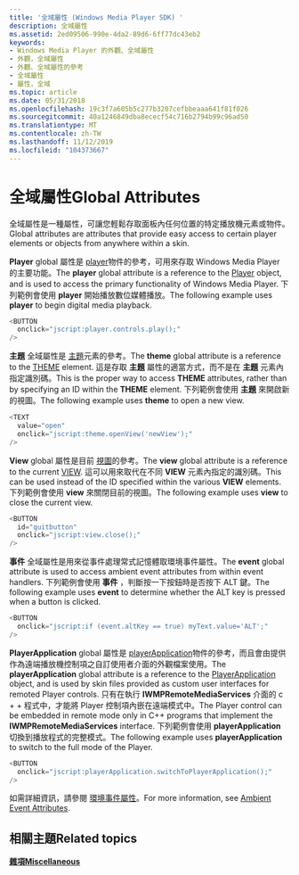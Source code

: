 ```yaml
---
title: '全域屬性 (Windows Media Player SDK) '
description: 全域屬性
ms.assetid: 2ed09506-990e-4da2-89d6-6ff77dc43eb2
keywords:
- Windows Media Player 的外觀、全域屬性
- 外觀，全域屬性
- 外觀、全域屬性的參考
- 全域屬性
- 屬性，全域
ms.topic: article
ms.date: 05/31/2018
ms.openlocfilehash: 19c3f7a605b5c277b3207cefbbeaaa641f81f026
ms.sourcegitcommit: 40a1246849dba8ececf54c716b2794b99c96ad50
ms.translationtype: MT
ms.contentlocale: zh-TW
ms.lasthandoff: 11/12/2019
ms.locfileid: "104373667"
---
```

# <a name="global-attributes"></a><span data-ttu-id="37b79-108">全域屬性</span><span class="sxs-lookup"><span data-stu-id="37b79-108">Global Attributes</span></span>

<span data-ttu-id="37b79-109">全域屬性是一種屬性，可讓您輕鬆存取面板內任何位置的特定播放機元素或物件。</span><span class="sxs-lookup"><span data-stu-id="37b79-109">Global attributes are attributes that provide easy access to certain player elements or objects from anywhere within a skin.</span></span>

<span data-ttu-id="37b79-110">**Player** global 屬性是 [player](player-object.md)物件的參考，可用來存取 Windows Media Player 的主要功能。</span><span class="sxs-lookup"><span data-stu-id="37b79-110">The **player** global attribute is a reference to the [Player](player-object.md) object, and is used to access the primary functionality of Windows Media Player.</span></span> <span data-ttu-id="37b79-111">下列範例會使用 **player** 開始播放數位媒體播放。</span><span class="sxs-lookup"><span data-stu-id="37b79-111">The following example uses **player** to begin digital media playback.</span></span>


```C++
<BUTTON
  onclick="jscript:player.controls.play();"
/>

```



<span data-ttu-id="37b79-112">**主題** 全域屬性是 [主題](theme-element.md)元素的參考。</span><span class="sxs-lookup"><span data-stu-id="37b79-112">The **theme** global attribute is a reference to the [THEME](theme-element.md) element.</span></span> <span data-ttu-id="37b79-113">這是存取 **主題** 屬性的適當方式，而不是在 **主題** 元素內指定識別碼。</span><span class="sxs-lookup"><span data-stu-id="37b79-113">This is the proper way to access **THEME** attributes, rather than by specifying an ID within the **THEME** element.</span></span> <span data-ttu-id="37b79-114">下列範例會使用 **主題** 來開啟新的視圖。</span><span class="sxs-lookup"><span data-stu-id="37b79-114">The following example uses **theme** to open a new view.</span></span>


```C++
<TEXT 
  value="open" 
  onclick="jscript:theme.openView('newView');"
/>

```



<span data-ttu-id="37b79-115">**View** global 屬性是目前 [視圖](view-element.md)的參考。</span><span class="sxs-lookup"><span data-stu-id="37b79-115">The **view** global attribute is a reference to the current [VIEW](view-element.md).</span></span> <span data-ttu-id="37b79-116">這可以用來取代在不同 **VIEW** 元素內指定的識別碼。</span><span class="sxs-lookup"><span data-stu-id="37b79-116">This can be used instead of the ID specified within the various **VIEW** elements.</span></span> <span data-ttu-id="37b79-117">下列範例會使用 **view** 來關閉目前的視圖。</span><span class="sxs-lookup"><span data-stu-id="37b79-117">The following example uses **view** to close the current view.</span></span>


```C++
<BUTTON 
  id="quitbutton"
  onclick="jscript:view.close();"
/>

```



<span data-ttu-id="37b79-118">**事件** 全域屬性是用來從事件處理常式記憶體取環境事件屬性。</span><span class="sxs-lookup"><span data-stu-id="37b79-118">The **event** global attribute is used to access ambient event attributes from within event handlers.</span></span> <span data-ttu-id="37b79-119">下列範例會使用 **事件** ，判斷按一下按鈕時是否按下 ALT 鍵。</span><span class="sxs-lookup"><span data-stu-id="37b79-119">The following example uses **event** to determine whether the ALT key is pressed when a button is clicked.</span></span>


```C++
<BUTTON
  onclick="jscript:if (event.altKey == true) myText.value='ALT';"
/>

```



<span data-ttu-id="37b79-120">**PlayerApplication** global 屬性是 [playerApplication](playerapplication-object.md)物件的參考，而且會由提供作為遠端播放機控制項之自訂使用者介面的外觀檔案使用。</span><span class="sxs-lookup"><span data-stu-id="37b79-120">The **playerApplication** global attribute is a reference to the [PlayerApplication](playerapplication-object.md) object, and is used by skin files provided as custom user interfaces for remoted Player controls.</span></span> <span data-ttu-id="37b79-121">只有在執行 **IWMPRemoteMediaServices** 介面的 c + + 程式中，才能將 Player 控制項內嵌在遠端模式中。</span><span class="sxs-lookup"><span data-stu-id="37b79-121">The Player control can be embedded in remote mode only in C++ programs that implement the **IWMPRemoteMediaServices** interface.</span></span> <span data-ttu-id="37b79-122">下列範例會使用 **playerApplication** 切換到播放程式的完整模式。</span><span class="sxs-lookup"><span data-stu-id="37b79-122">The following example uses **playerApplication** to switch to the full mode of the Player.</span></span>


```C++
<BUTTON
  onclick="jscript:playerApplication.switchToPlayerApplication();"
/>

```



<span data-ttu-id="37b79-123">如需詳細資訊，請參閱 [環境事件屬性](ambient-event-attributes.md)。</span><span class="sxs-lookup"><span data-stu-id="37b79-123">For more information, see [Ambient Event Attributes](ambient-event-attributes.md).</span></span>

## <a name="related-topics"></a><span data-ttu-id="37b79-124">相關主題</span><span class="sxs-lookup"><span data-stu-id="37b79-124">Related topics</span></span>

<dl> <dt>

[<span data-ttu-id="37b79-125">**雜項**</span><span class="sxs-lookup"><span data-stu-id="37b79-125">**Miscellaneous**</span></span>](miscellaneous.md)
</dt> </dl>

 

 




